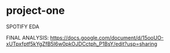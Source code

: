 # project-one

SPOTIFY EDA

FINAL ANALYSIS: https://docs.google.com/document/d/15ooUO-xUTpxfptf5kYgZfB5I6w0pkOJDCctph_P1BsY/edit?usp=sharing
